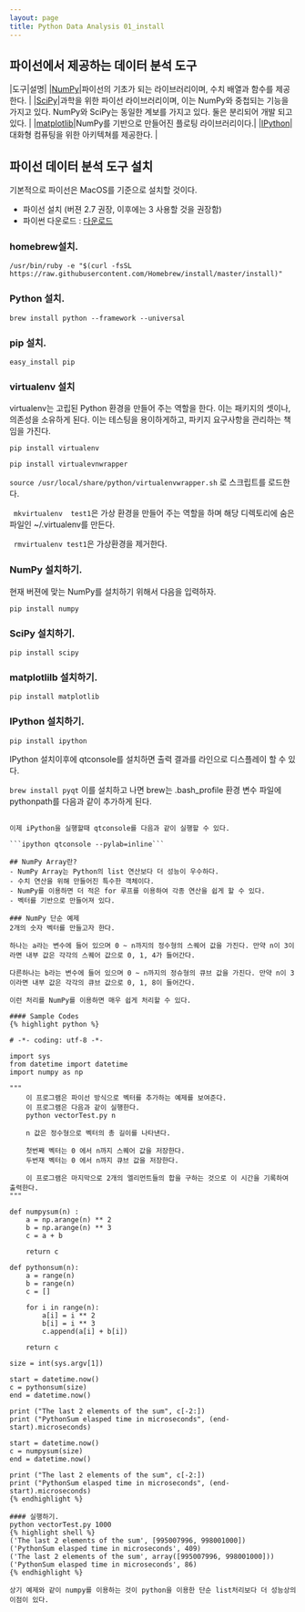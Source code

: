 ```yaml
---
layout: page
title: Python Data Analysis 01_install
---
```


## 파이선에서 제공하는 데이터 분석 도구

|도구|설명|
|[NumPy](http://www.numpy.org/)|파이선의 기초가 되는 라이브러리이며, 수치 배열과 함수를 제공한다. |
|[SciPy](http://docs.scipy.org/doc/)|과학을 위한 파이선 라이브러리이며, 이는 NumPy와 중첩되는 기능을 가지고 있다. NumPy와 SciPy는 동일한 계보를 가지고 있다. 둘은 분리되어 개발 되고 있다. |
|[matplotlib](http://matplotlib.org/)|NumPy를 기반으로 만들어진 플로팅 라이브러리이다.|
|[IPython](https://ipython.org/)|대화형 컴퓨팅을 위한 아키텍쳐를 제공한다. |

## 파이선 데이터 분석 도구 설치 
기본적으로 파이선은 MacOS를 기준으로 설치할 것이다. 

- 파이선 설치 (버젼 2.7 권장, 이후에는 3 사용할 것을 권장함)
- 파이썬 다운로드 : [다운로드](https://www.python.org/downloads/)

### homebrew설치. 
```/usr/bin/ruby -e "$(curl -fsSL https://raw.githubusercontent.com/Homebrew/install/master/install)"```

### Python 설치.
```brew install python --framework --universal```

### pip 설치. 
```easy_install pip```

### virtualenv 설치
virtualenv는 고립된 Python 환경을 만들어 주는 역할을 한다. 이는 패키지의 셋이나, 의존성을 소유하게 된다. 
이는 테스팅을 용이하게하고, 파키지 요구사항을 관리하는 책임을 가진다. 

```pip install virtualenv```

```pip install virtualevnwrapper```

```source /usr/local/share/python/virtualenvwrapper.sh``` 로 스크립트를 로드한다. 

``` mkvirtualenv  test1```은 가상 환경을 만들어 주는 역할을 하며 해당 디렉토리에 숨은 파일인 ~/.virtualenv를 만든다. 

``` rmvirtualenv test1```은 가상환경을 제거한다. 

### NumPy 설치하기. 
현재 버젼에 맞는 NumPy를 설치하기 위해서 다음을 입력하자. 

```pip install numpy``` 
### SciPy 설치하기. 

```pip install scipy``` 

### matplotlilb 설치하기. 

```pip install matplotlib```

### IPython 설치하기. 

```pip install ipython```

IPython 설치이후에 qtconsole를 설치하면 출력 결과를 라인으로 디스플레이 할 수 있다.

```brew install pyqt```
이를 설치하고 나면 brew는 .bash_profile 환경 변수 파일에 pythonpath를 다음과 같이 추가하게 된다. 

```export PYTHONPATH=/usr/local/lib/python:$PYTHONPATH

이제 iPython을 실행할때 qtconsole를 다음과 같이 실행할 수 있다. 

```ipython qtconsole --pylab=inline``` 

## NumPy Array란?
- NumPy Array는 Python의 list 연산보다 더 성능이 우수하다. 
- 수치 연산을 위해 만들어진 특수한 객체이다. 
- NumPy를 이용하면 더 적은 for 루프를 이용하여 각종 연산을 쉽게 할 수 있다. 
- 벡터를 기반으로 만들어져 있다. 

### NumPy 단순 예제 
2개의 숫자 벡터를 만들고자 한다. 

하나는 a라는 변수에 들어 있으며 0 ~ n까지의 정수형의 스퀘어 값을 가진다. 만약 n이 3이라면 내부 값은 각각의 스퀘어 값으로 0, 1, 4가 들어간다. 

다른하나는 b라는 변수에 들어 있으며 0 ~ n까지의 정슈형의 큐브 값을 가진다. 만약 n이 3이라면 내부 값은 각각의 큐브 값으로 0, 1, 8이 들어간다.  

이런 처리를 NumPy를 이용하면 매우 쉽게 처리할 수 있다. 

#### Sample Codes
{% highlight python %}

# -*- coding: utf-8 -*-

import sys
from datetime import datetime
import numpy as np

"""
    이 프로그램은 파이선 방식으로 벡터를 추가하는 예제를 보여준다. 
	이 프로그램은 다음과 같이 실행한다. 
	python vectorTest.py n

	n 값은 정수형으로 벡터의 총 길이를 나타낸다. 

	첫번째 벡터는 0 에서 n까지 스퀘어 값을 저장한다. 
	두번재 벡터는 0 에서 n까지 큐브 값을 저장한다. 

	이 프로그램은 마지막으로 2개의 엘리먼트들의 합을 구하는 것으로 이 시간을 기록하여 출력한다. 
"""

def numpysum(n) :
	a = np.arange(n) ** 2
	b = np.arange(n) ** 3
	c = a + b

	return c

def pythonsum(n):
	a = range(n)
	b = range(n)
	c = []

	for i in range(n):
		a[i] = i ** 2
		b[i] = i ** 3
		c.append(a[i] + b[i])

	return c

size = int(sys.argv[1])

start = datetime.now()
c = pythonsum(size)
end = datetime.now()

print ("The last 2 elements of the sum", c[-2:])
print ("PythonSum elasped time in microseconds", (end-start).microseconds)

start = datetime.now()
c = numpysum(size)
end = datetime.now()

print ("The last 2 elements of the sum", c[-2:])
print ("PythonSum elasped time in microseconds", (end-start).microseconds)
{% endhighlight %}

#### 실행하기. 
python vectorTest.py 1000
{% highlight shell %}
('The last 2 elements of the sum', [995007996, 998001000])
('PythonSum elasped time in microseconds', 409)
('The last 2 elements of the sum', array([995007996, 998001000]))
('PythonSum elasped time in microseconds', 86)
{% endhighlight %}

상기 예제와 같이 numpy를 이용하는 것이 python을 이용한 단순 list처리보다 더 성능상의 이점이 있다. 

